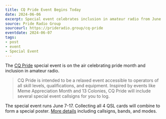 ```yaml
---
title: CQ Pride Event Begins Today
date: 2024-06-06
excerpt: Special event celebrates inclusion in amateur radio from June 7-17.
source: Pride Radio Group
sourceurl: https://prideradio.group/cq-pride
eventdate: 2024-06-07 
tags:
- post
- event
- Special Event
---
```

The [CQ Pride](https://prideradio.group/cq-pride) special event is on the air celebrating pride month and inclusion in amateur radio.

> CQ Pride is intended to be a relaxed event accessible to operators of all skill levels, qualifications, and equipment. Inspired by events like Meme Appreciation Month and 13 Colonies, CQ Pride will include several special event callsigns for you to log.

The special event runs June 7-17. Collecting all 4 QSL cards will combine to form a special poster. [More details](https://prideradio.group/cq-pride) including callsigns, bands, and modes.